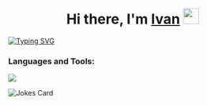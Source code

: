 <h1 align="center">Hi there, I'm <a href="https://daniilshat.ru/" target="_blank">Ivan</a> 
<img src="https://github.com/blackcater/blackcater/raw/main/images/Hi.gif" height="32"/></h1>
<a href="https://git.io/typing-svg"><img src="https://readme-typing-svg.herokuapp.com?font=Fira+Code&pause=1000&width=435&lines=I'm+a+Front-end+developer+from+Lviv" alt="Typing SVG" /></a>

<h3>Languages and Tools:</h3>
<a href="https://skillicons.dev">
    <img src="https://skillicons.dev/icons?i=html,css,sass,js,react,redux,typescript,nextjs,git,github,gitflow,vscode,intellij" />
 </a>
<br>

![Jokes Card](https://readme-jokes.vercel.app/api)
<!-- [![Anurag's GitHub stats](https://github-readme-stats.vercel.app/api?username=anuraghazra)](https://github.com/anuraghazra/github-readme-stats) -->

